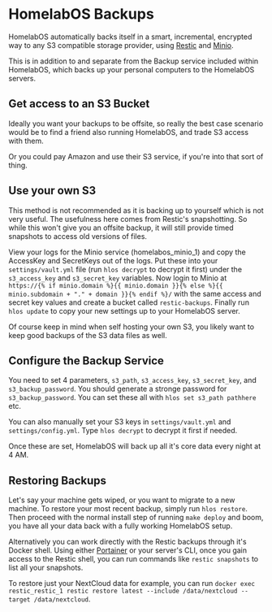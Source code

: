 # HomelabOS Backups

HomelabOS automatically backs itself in a smart, incremental, encrypted way to any S3 compatible storage provider, using [Restic](https://restic.net/) and [Minio](https://minio.io/).

This is in addition to and separate from the Backup service included within HomelabOS, which backs up your personal computers to the HomelabOS servers.

## Get access to an S3 Bucket

Ideally you want your backups to be offsite, so really the best case scenario would be to find a friend also running HomelabOS, and trade S3 access with them.

Or you could pay Amazon and use their S3 service, if you're into that sort of thing.

## Use your own S3

This method is not recommended as it is backing up to yourself which is not very useful. The usefulness here comes from Restic's snapshotting. So while this won't give you an offsite backup, it will still provide timed snapshots to access old versions of files.

View your logs for the Minio service (homelabos_minio_1) and copy the AccessKey and SecretKeys out of the logs. Put these into your `settings/vault.yml` file (run `hlos decrypt` to decrypt it first) under the `s3_access_key` and `s3_secret_key` variables. Now login to Minio at `https://{% if minio.domain %}{{ minio.domain }}{% else %}{{ minio.subdomain + "." + domain }}{% endif %}/` with the same access and secret key values and create a bucket called `restic-backups`. Finally run `hlos update` to copy your new settings up to your HomelabOS server.

Of course keep in mind when self hosting your own S3, you likely want to keep good backups of the S3 data files as well.

## Configure the Backup Service

You need to set 4 parameters, `s3_path`, `s3_access_key`, `s3_secret_key`, and `s3_backup_password`. You should generate a stronge password for `s3_backup_password`. You can set these all with `hlos set s3_path pathhere` etc.

You can also manually set your S3 keys in `settings/vault.yml` and `settings/config.yml`. Type `hlos decrypt` to decrypt it first if needed.

Once these are set, HomelabOS will back up all it's core data every night at 4 AM.

## Restoring Backups

Let's say your machine gets wiped, or you want to migrate to a new machine. To restore your most recent backup, simply run `hlos restore`. Then proceed with the normal install step of running `make deploy` and boom, you have all your data back with a fully working HomelabOS setup.

Alternatively you can work directly with the Restic backups through it's Docker shell. Using either [Portainer](/software/portainer.md) or your server's CLI, once you gain access to the Restic shell, you can run commands like `restic snapshots` to list all your snapshots.

To restore just your NextCloud data for example, you can run `docker exec restic_restic_1 restic restore latest --include /data/nextcloud --target /data/nextcloud`.
